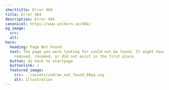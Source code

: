 ```yaml
---
shorttitle: Error 404
title: Error 404
description: Error 404
canonical: https://www.unikorn.se/404/
og_image:
  src: 
  alt: 
hero:
  heading: Page Not Found
  text: The page you were looking for could not be found. It might have been
    removed, renamed, or did not exist in the first place.
  button: Go back to startpage
  buttonlink: /
  featured_image:
    src: ../assets/undraw_not_found_60pq.svg
    alt: Illustration
---
```


